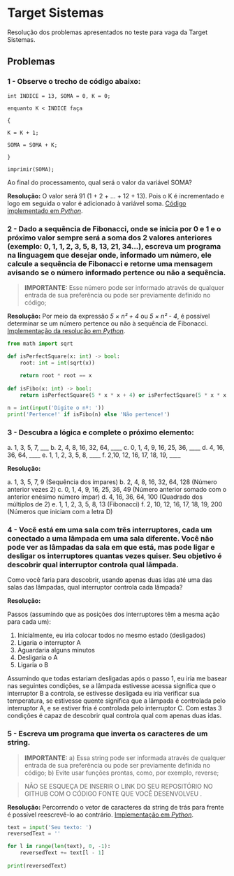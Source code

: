 # Target Sistemas

Resolução dos problemas apresentados no teste para vaga da Target Sistemas.

## Problemas

### 1 - Observe o trecho de código abaixo:

```
int INDICE = 13, SOMA = 0, K = 0;

enquanto K < INDICE faça

{

K = K + 1;

SOMA = SOMA + K;

}

imprimir(SOMA);
```

Ao final do processamento, qual será o valor da variável SOMA?

**Resolução:** O valor será 91 (1 + 2 + ... + 12 + 13). Pois o K é incrementado e logo em seguida o valor é adicionado à variável soma. [Código implementado em _Python_](./sum.py).

### 2 - Dado a sequência de Fibonacci, onde se inicia por 0 e 1 e o próximo valor sempre será a soma dos 2 valores anteriores (exemplo: 0, 1, 1, 2, 3, 5, 8, 13, 21, 34...), escreva um programa na linguagem que desejar onde, informado um número, ele calcule a sequência de Fibonacci e retorne uma mensagem avisando se o número informado pertence ou não a sequência.

> **IMPORTANTE:** Esse número pode ser informado através de qualquer entrada de sua preferência ou pode ser previamente definido no código;

**Resolução:** Por meio da expressão _5 × n² + 4_ ou _5 × n² - 4_, é possível determinar se um número pertence ou não à sequência de Fibonacci. [Implementação da resolução em _Python_](./fibo.py).

```py
from math import sqrt

def isPerfectSquare(x: int) -> bool:
    root: int = int(sqrt(x))
    
    return root * root == x
    
def isFibo(x: int) -> bool:
    return isPerfectSquare(5 * x * x + 4) or isPerfectSquare(5 * x * x - 4)

n = int(input('Digite o nº: '))
print('Pertence!' if isFibo(n) else 'Não pertence!')
```

### 3 - Descubra a lógica e complete o próximo elemento:

a. 1, 3, 5, 7, \_\_\_
b. 2, 4, 8, 16, 32, 64, \_\_\_\_
c. 0, 1, 4, 9, 16, 25, 36, \_\_\_\_
d. 4, 16, 36, 64, \_\_\_\_
e. 1, 1, 2, 3, 5, 8, \_\_\_\_
f. 2,10, 12, 16, 17, 18, 19, \_\_\_\_

**Resolução:**

a. 1, 3, 5, 7, 9 (Sequência dos ímpares)
b. 2, 4, 8, 16, 32, 64, 128 (Número anterior vezes 2)
c. 0, 1, 4, 9, 16, 25, 36, 49 (Número anterior somado com o anterior enésimo número ímpar)
d. 4, 16, 36, 64, 100 (Quadrado dos múltiplos de 2)
e. 1, 1, 2, 3, 5, 8, 13 (Fibonacci)
f. 2, 10, 12, 16, 17, 18, 19, 200 (Números que iniciam com a letra D)


### 4 - Você está em uma sala com três interruptores, cada um conectado a uma lâmpada em uma sala diferente. Você não pode ver as lâmpadas da sala em que está, mas pode ligar e desligar os interruptores quantas vezes quiser. Seu objetivo é descobrir qual interruptor controla qual lâmpada.

Como você faria para descobrir, usando apenas duas idas até uma das salas das lâmpadas, qual interruptor controla cada lâmpada?

**Resolução:**

Passos (assumindo que as posições dos interruptores têm a mesma ação para cada um):

1. Inicialmente, eu iria colocar todos no mesmo estado (desligados)
2. Ligaria o interruptor A
3. Aguardaria alguns minutos
4. Desligaria o A
5. Ligaria o B

Assumindo que todas estariam desligadas após o passo 1, eu iria me basear nas seguintes condições, se a lâmpada estivesse acessa significa que o interruptor B a controla, se estivesse desligada eu iria verificar sua temperatura, se estivesse quente significa que a lâmpada é controlada pelo interruptor A, e se estiver fria é controlada pelo interruptor C. Com estas 3 condições é capaz de descobrir qual controla qual com apenas duas idas.

### 5 - Escreva um programa que inverta os caracteres de um string.

> **IMPORTANTE:** a) Essa string pode ser informada através de qualquer entrada de sua preferência ou pode ser previamente definida no código; b) Evite usar funções prontas, como, por exemplo, reverse;

> NÃO SE ESQUEÇA DE INSERIR O LINK DO SEU REPOSITÓRIO NO GITHUB COM O CÓDIGO FONTE QUE VOCÊ DESENVOLVEU .

**Resolução:** Percorrendo o vetor de caracteres da string de trás para frente é possível reescrevê-lo ao contrário. [Implementação em _Python_](./reverse.py).

```py
text = input('Seu texto: ')
reversedText = ''

for l in range(len(text), 0, -1):
    reversedText += text[l - 1]
    
print(reversedText)
```
